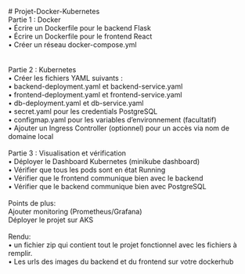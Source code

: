 <p align="left"># Projet-Docker-Kubernetes<br>Partie 1 : Docker<br>	•	Écrire un Dockerfile pour le backend Flask<br>	•	Écrire un Dockerfile pour le frontend React<br>	•	Créer un réseau docker-compose.yml <br><br><br> Partie 2 : Kubernetes<br>	•	Créer les fichiers YAML suivants :<br>	•	backend-deployment.yaml et backend-service.yaml<br>	•	frontend-deployment.yaml et frontend-service.yaml<br>	•	db-deployment.yaml et db-service.yaml<br>	•	secret.yaml pour les credentials PostgreSQL<br>	•	configmap.yaml pour les variables d’environnement (facultatif)<br>	•	Ajouter un Ingress Controller (optionnel) pour un accès via nom de domaine local<br><br> Partie 3 : Visualisation et vérification<br>	•	Déployer le Dashboard Kubernetes (minikube dashboard)<br>	•	Vérifier que tous les pods sont en état Running<br>	•	Vérifier que le frontend communique bien avec le backend<br>	•	Vérifier que le backend communique bien avec PostgreSQL<br><br>Points de plus:<br>Ajouter monitoring (Prometheus/Grafana)<br>Déployer le projet sur AKS<br><br>Rendu:<br>  • un fichier zip qui contient tout le projet fonctionnel avec les fichiers à remplir.<br>  • Les urls des images du backend et du frontend sur votre dockerhub</p>

###
